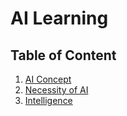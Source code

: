 # AI Learning

## Table of Content

  1. [AI Concept](/AI-concept.md)
  2. [Necessity of AI](/necessity-of-AI.md)
  3. [Intelligence](/intelligence.md)
